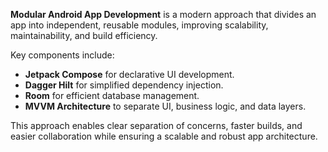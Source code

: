 **Modular Android App Development** is a modern approach that divides an app into independent, reusable modules, improving scalability, maintainability, and build efficiency. 

Key components include:  
- **Jetpack Compose** for declarative UI development.  
- **Dagger Hilt** for simplified dependency injection.  
- **Room** for efficient database management.  
- **MVVM Architecture** to separate UI, business logic, and data layers.  

This approach enables clear separation of concerns, faster builds, and easier collaboration while ensuring a scalable and robust app architecture.
